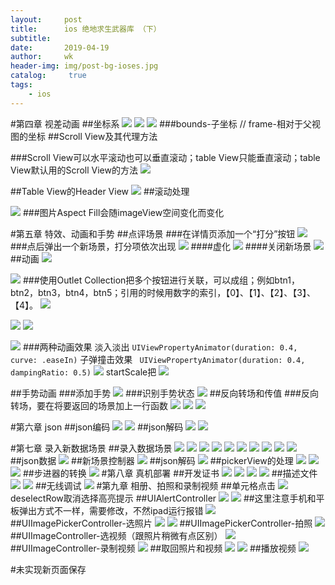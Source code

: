 ```yaml
---
layout:     post
title:      ios 绝地求生武器库 （下）
subtitle:   
date:       2019-04-19
author:     wk
header-img: img/post-bg-ioses.jpg
catalog: 	 true
tags:
    - ios
---
```


#第四章 视差动画
##坐标系
![](https://ws1.sinaimg.cn/large/006tNc79ly1g3i1badqhjj31hc0u04qq.jpg)
![](https://ws1.sinaimg.cn/large/006tNc79ly1g3i19e5heyj30u60dqt8m.jpg)
![](https://ws2.sinaimg.cn/large/006tNc79ly1fzljarmic9j31lj0u0e2y.jpg)
###bounds-子坐标        //  frame-相对于父视图的坐标
##Scroll View及其代理方法

###Scroll View可以水平滚动也可以垂直滚动；table View只能垂直滚动；table View默认用的Scroll View的方法
![](https://ws1.sinaimg.cn/large/006tNc79ly1fzljrjedkqj30qk0esjzh.jpg)

##Table View的Header View 
![](https://ws2.sinaimg.cn/large/006tNc79ly1fzljz2ot8ej30us0geaja.jpg)
##滚动处理

![](https://ws3.sinaimg.cn/large/006tNc79ly1fzlkcwcohxj30vb0ckgud.jpg)
###图片Aspect Fill会随imageView空间变化而变化

#第五章 特效、动画和手势
##点评场景
###在详情页添加一个“打分”按钮
![](https://ws3.sinaimg.cn/large/006tNc79ly1fzlkvpqirwj30ts0idthn.jpg)
###点后弹出一个新场景，打分项依次出现
![](https://ws1.sinaimg.cn/large/006tNc79ly1fzll4ptf9jj30sq0atgqa.jpg)
####虚化
![](https://ws3.sinaimg.cn/large/006tNc79ly1fzllkfz092j30lf0rp74t.jpg)
####关闭新场景
![](https://ws2.sinaimg.cn/large/006tNc79ly1fzllph0peqj30vn0bwgpv.jpg)
##动画
![](https://ws2.sinaimg.cn/large/006tNc79ly1fzntulpmqej30yi0pvt9o.jpg)

![](https://ws1.sinaimg.cn/large/006tNc79ly1fznu7n32zjj30zu0jv48y.jpg)
###使用Outlet Collection把多个按钮进行关联，可以成组；例如btn1，btn2，btn3，btn4，btn5；引用的时候用数字的索引，【0】、【1】、【2】、【3】、【4】。
![](https://ws4.sinaimg.cn/large/006tNc79ly1fznub55w0hj30xx0hvahv.jpg)

![](https://ws3.sinaimg.cn/large/006tNc79ly1fznufupwpfj30xe0hdqcp.jpg)
![](https://ws1.sinaimg.cn/large/006tNc79ly1fznugym1oij30zu0j47bn.jpg)

![](https://ws2.sinaimg.cn/large/006tNc79ly1fznvivhfqcj30xv0hbgrr.jpg)
###两种动画效果
淡入淡出
`UIViewPropertyAnimator(duration: 0.4, curve: .easeIn)`
子弹撞击效果
` UIViewPropertyAnimator(duration: 0.4, dampingRatio: 0.5)`
![](https://ws3.sinaimg.cn/large/006tNc79ly1fznvk15g5lj30sn0hygxn.jpg)
startScale把
![](https://ws4.sinaimg.cn/large/006tNc79ly1fznvn9oddlj30v60fpwp7.jpg)

##手势动画
###添加手势
![](https://ws2.sinaimg.cn/large/006tNc79ly1g20vnfzn0qj31hj0u0u0x.jpg)
###识别手势状态
![](https://ws4.sinaimg.cn/large/006tNc79ly1g20w29wqlmj31bu0u0hdt.jpg)
##反向转场和传值
###反向转场，要在将要返回的场景加上一行函数
![](https://ws1.sinaimg.cn/large/006tNc79ly1g20w5q1porj31qc0u0npd.jpg)
![](https://ws4.sinaimg.cn/large/006tNc79ly1g20wch7xbvj31j20u0b29.jpg)
![](https://ws1.sinaimg.cn/large/006tNc79ly1g20wiycmvvj31sw0u0e81.jpg)

#第六章 json
##json编码
![](https://ws3.sinaimg.cn/large/006tNc79ly1g20x224f0jj31s60u0b11.jpg)
![](https://ws2.sinaimg.cn/large/006tNc79ly1g20x3kzaioj31ug0u0hdt.jpg)
##json解码
![](https://ws2.sinaimg.cn/large/006tNc79ly1g20ynwx9roj31gr0u0kjl.jpg)
![](https://ws1.sinaimg.cn/large/006tNc79ly1g20yq9zo87j31740t21ao.jpg)

#第七章 录入新数据场景
##录入数据场景
![](https://ws3.sinaimg.cn/large/006tNc79ly1g22gkn8390j31iw0u07wh.jpg)
![](https://ws2.sinaimg.cn/large/006tNc79ly1g22glc20dbj31na0u01kx.jpg)
![](https://ws3.sinaimg.cn/large/006tNc79ly1g22grwgrk3j31ob0u0h86.jpg)
![](https://ws4.sinaimg.cn/large/006tNc79ly1g22gu6nmodj31iu0u04q4.jpg)
![](https://ws3.sinaimg.cn/large/006tNc79ly1g22h40jnc0j31es0u07sj.jpg)
![](https://ws3.sinaimg.cn/large/006tNc79ly1g22h7xn19vj31i20u04m0.jpg)
![](https://ws1.sinaimg.cn/large/006tNc79ly1g22hk5k7maj31jm0u04lj.jpg)
![](https://ws1.sinaimg.cn/large/006tNc79ly1g22hm3tplhj31po0ruql7.jpg)
![](https://ws4.sinaimg.cn/large/006tNc79ly1g22hup99bzj31rw0u0b29.jpg)
![](https://ws2.sinaimg.cn/large/006tNc79ly1g22hx4td5zj31y00u0nl5.jpg)
##json数据
![](https://ws3.sinaimg.cn/large/006tNc79ly1g22i8sureij31f40u0b29.jpg)
##新场景控制器
![](https://ws2.sinaimg.cn/large/006tNc79ly1g22ig6knglj31fr0u0hdt.jpg)
##json解码
![](https://ws3.sinaimg.cn/large/006tNc79ly1g22inefol1j31qe0u0npd.jpg)
##pickerView的处理
![](https://ws2.sinaimg.cn/large/006tNc79ly1g22j4cwsxnj31hr0u0kjl.jpg)
![](https://ws2.sinaimg.cn/large/006tNc79ly1g22j6g8ih4j31o20u0u0x.jpg)
![](https://ws4.sinaimg.cn/large/006tNc79ly1g22jcw5pdtj31nf0u0u0x.jpg)
##步进器的转换
![](https://ws3.sinaimg.cn/large/006tNc79ly1g234zqf60aj31g20rq1kx.jpg)
#第八章 真机部署
##开发证书
![](https://ws2.sinaimg.cn/large/006tNc79ly1g235id9935j31hn0u0kjl.jpg)
![](https://ws2.sinaimg.cn/large/006tNc79ly1g235jggvd6j31v00t6azu.jpg)
![](https://ws1.sinaimg.cn/large/006tNc79ly1g235khymitj31v30u0h8m.jpg)
![](https://ws2.sinaimg.cn/large/006tNc79ly1g235nqsuw9j31k00u0b29.jpg)
##描述文件
![](https://ws3.sinaimg.cn/large/006tNc79ly1g235pt8bccj31ma0u0e81.jpg)
![](https://ws4.sinaimg.cn/large/006tNc79ly1g235tvguyij31dg0u0b29.jpg)
##无线调试
![](https://ws3.sinaimg.cn/large/006tNc79ly1g235zbreiuj31pw0u04qp.jpg)
#第九章 相册、拍照和录制视频
##单元格点击
![](https://ws2.sinaimg.cn/large/006tNc79ly1g24r7m0baej31mg0u0u0x.jpg)
deselectRow取消选择高亮提示
##UIAlertController
![](https://ws4.sinaimg.cn/large/006tNc79ly1g24rjbtrp1j31p50u0npd.jpg)
![](https://ws4.sinaimg.cn/large/006tNc79ly1g24rk30pe5j31uq0u0kjl.jpg)
##这里注意手机和平板弹出方式不一样，需要修改，不然ipad运行报错
 ![](https://ws4.sinaimg.cn/large/006tNc79ly1g274p9iwbjj31tq0h2t9r.jpg)
##UIImagePickerController-选照片
![](https://ws3.sinaimg.cn/large/006tNc79ly1g24yqn76cwj31fu0u0b29.jpg)
![](https://ws2.sinaimg.cn/large/006tNc79ly1g273kt6onwj31ol0u0kjl.jpg)
##UIImagePickerController-拍照
![](https://ws2.sinaimg.cn/large/006tNc79ly1g273sbt49oj31my0u0qv5.jpg)
##UIImageController-选视频（跟照片稍微有点区别）
![](https://ws1.sinaimg.cn/large/006tNc79ly1g2752aqqlkj31pk0u0hdt.jpg)
##UIImageController-录制视频
![](https://ws4.sinaimg.cn/large/006tNc79ly1g275ery4bzj31iw0u0000.jpg)
##取回照片和视频
![](https://ws2.sinaimg.cn/large/006tNc79ly1g275iz1zfuj31ru0u07wh.jpg)
![](https://ws1.sinaimg.cn/large/006tNc79ly1g276rsj4xxj31i90u0b2a.jpg)
##播放视频
![](https://ws1.sinaimg.cn/large/006tNc79ly1g277cu71zmj31tl0u07wh.jpg)

#未实现新页面保存





























































































